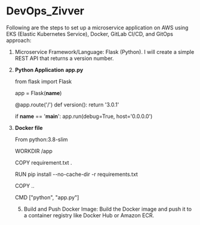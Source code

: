 # DevOps_Zivver

Following are the steps to set up a microservice application on AWS using EKS (Elastic Kubernetes Service), Docker, GitLab CI/CD, and GitOps approach:

1. Microservice Framework/Language: Flask (Python). I will create a simple REST API that returns a version number.

2. **Python Application**
   **app.py**

    from flask import Flask
    
    app = Flask(__name__)
    
    @app.route('/')
    def version():
        return '3.0.1'
    
    if __name__ == '__main__':
        app.run(debug=True, host='0.0.0.0')

4. **Docker file**

     From python:3.8-slim

     WORKDIR /app

     COPY requirement.txt .

     RUN pip install --no-cache-dir -r requirements.txt

     COPY ..

     CMD ["python", "app.py"]

   5. Build and Push Docker Image: Build the Docker image and push it to a container registry like Docker Hub or Amazon ECR.
  
    

